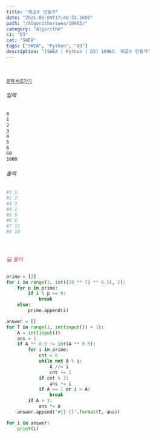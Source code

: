 ```yaml
---
title: "제곱수 만들기"
date: "2021-02-09T17:48:32.169Z"
path: "/Algorithm/swea/10965/"
category: "Algorithm"
ci: "D3"
cat: "SWEA"
tags: ["SWEA", "Python", "D3"]
description: "[SWEA | Python | D3] 10965. 제곱수 만들기"
---
```


<br />

<a href="https://swexpertacademy.com/main/code/problem/problemDetail.do?problemLevel=3&contestProbId=AXWXH_h695kDFAST&categoryId=AXWXH_h695kDFAST&categoryType=CODE&problemTitle=&orderBy=FIRST_REG_DATETIME&selectCodeLang=PYTHON&select-1=3&pageSize=10&pageIndex=1"><small>문제 바로가기</small></a>

###### 입력

```sh
8
1
2
3
4
5
6
60
1000
```

###### 출력

```sh
#1 1
#2 2
#3 3
#4 1
#5 5
#6 6
#7 15
#8 10
```

<br />

##### <h5 style="color:#C587AE;">💻 풀이</h5>

```python
prime = [2]
for i in range(3, int((10 ** 7) ** 0.5), 2):
    for p in prime:
        if i % p == 0:
            break
    else:
        prime.append(i)

answer = []
for T in range(1, int(input()) + 1):
    A = int(input())
    ans = 1
    if A ** 0.5 != int(A ** 0.5):
        for i in prime:
            cnt = 0
            while not A % i:
                A //= i
                cnt += 1
            if cnt % 2:
                ans *= i
            if A == 1 or i > A:
                break
        if A > 1:
            ans *= A
    answer.append('#{} {}'.format(T, ans))

for i in answer:
    print(i)

```

